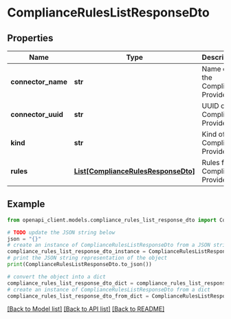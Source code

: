 # ComplianceRulesListResponseDto


## Properties

Name | Type | Description | Notes
------------ | ------------- | ------------- | -------------
**connector_name** | **str** | Name of the Compliance Provider | 
**connector_uuid** | **str** | UUID of the Compliance Provider | 
**kind** | **str** | Kind of the Compliance Provider | 
**rules** | [**List[ComplianceRulesResponseDto]**](ComplianceRulesResponseDto.md) | Rules from Compliance Provider | 

## Example

```python
from openapi_client.models.compliance_rules_list_response_dto import ComplianceRulesListResponseDto

# TODO update the JSON string below
json = "{}"
# create an instance of ComplianceRulesListResponseDto from a JSON string
compliance_rules_list_response_dto_instance = ComplianceRulesListResponseDto.from_json(json)
# print the JSON string representation of the object
print(ComplianceRulesListResponseDto.to_json())

# convert the object into a dict
compliance_rules_list_response_dto_dict = compliance_rules_list_response_dto_instance.to_dict()
# create an instance of ComplianceRulesListResponseDto from a dict
compliance_rules_list_response_dto_from_dict = ComplianceRulesListResponseDto.from_dict(compliance_rules_list_response_dto_dict)
```
[[Back to Model list]](../README.md#documentation-for-models) [[Back to API list]](../README.md#documentation-for-api-endpoints) [[Back to README]](../README.md)


